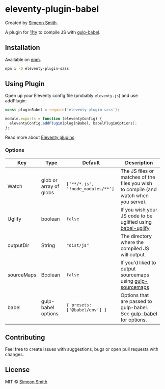 # eleventy-plugin-babel

Created by [Simeon Smith](https://www.simeonsmith.dev).

A plugin for [11ty](https://www.11ty.dev/) to compile JS with [gulp-babel](https://github.com/babel/gulp-babel).

## Installation

Available on [npm](https://www.npmjs.com/).

```bash
npm i -D eleventy-plugin-sass
```

## Using Plugin

Open up your Eleventy config file (probably `eleventy.js`) and use addPlugin:

```javascript
const pluginBabel = require('eleventy-plugin-sass');

module.exports = function (eleventyConfig) {
  eleventyConfig.addPlugin(pluginBabel, babelPluginOptions);
};
```

Read more about [Eleventy plugins](https://www.11ty.dev/docs/plugins/).

### Options

| Key        | Type                   | Default                           | Description                                                                                                      |
| ---------- | ---------------------- | --------------------------------- | ---------------------------------------------------------------------------------------------------------------- |
| Watch      | glob or array of globs | `['**/*.js', '!node_modules/**']` | The JS files or matches of the files you wish to compile (and watch when you serve).                             |
| Uglify     | boolean                | `false`                           | If you wish your JS code to be uglified using [babel-uglify](https://github.com/terinjokes/gulp-uglify/)         |
| outputDir  | String                 | `"dist/js"`                       | The directory where the compiled JS will output.                                                                 |
| sourceMaps | Boolean                | `false`                           | If you'd liked to output sourcemaps using [gulp-sourcemaps](https://github.com/gulp-sourcemaps/gulp-sourcemaps)  |
| babel      | gulp-babel options     | `{ presets: ['@babel/env'] }`     | Options that are passed to gulp-babel. See [gulp-babel](https://github.com/babel/gulp-babel#readme) for options. |

## Contributing

Feel free to create issues with suggestions, bugs or open pull requests with changes.

## License

MIT © [Simeon Smith](https://www.simeonsmith.dev).
